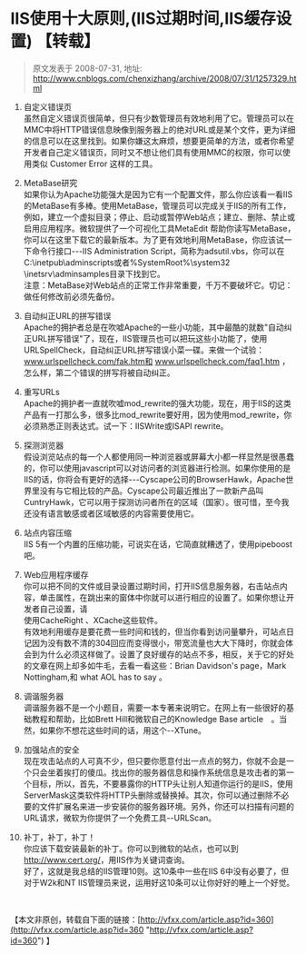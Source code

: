 # IIS使用十大原则,(IIS过期时间,IIS缓存设置) 【转载】 
> 原文发表于 2008-07-31, 地址: http://www.cnblogs.com/chenxizhang/archive/2008/07/31/1257329.html 


1. 自定义错误页  
虽然自定义错误页很简单，但只有少数管理员有效地利用了它。管理员可以在MMC中将HTTP错误信息映像到服务器上的绝对URL或是某个文件，更为详细的信息可以在这里找到。如果你嫌这太麻烦，想要更简单的方法，或者你希望开发者自己定义错误页，同时又不想让他们具有使用MMC的权限，你可以使用类似 Customer Error 这样的工具。 

   
2. MetaBase研究  
如果你认为Apache功能强大是因为它有一个配置文件，那么你应该看一看IIS的MetaBase有多棒。使用MetaBase，管理员可以完成关于IIS的所有工作，例如，建立一个虚拟目录；停止、启动或暂停Web站点；建立、删除、禁止或启用应用程序。微软提供了一个可视化工具MetaEdit 帮助你读写MetaBase，你可以在这里下载它的最新版本。为了更有效地利用MetaBase，你应该试一下命令行接口---IIS Administration Script，简称为adsutil.vbs，你可以在C:\inetpub\adminscripts或者%SystemRoot%\system32 \inetsrv\adminsamples目录下找到它。  
注意：MetaBase对Web站点的正常工作非常重要，千万不要破坏它。切记：做任何修改前必须先备份。

   
3. 自动纠正URL的拼写错误  
Apache的拥护者总是在吹嘘Apache的一些小功能，其中最酷的就数"自动纠正URL拼写错误"了，现在，IIS管理员也可以把玩这些小功能了，使用URLSpellCheck，自动纠正URL拼写错误小菜一碟。来做一个试验：www.urlspellcheck.com/fak.htm和 www.urlspellcheck.com/faq1.htm ，怎么样，第二个错误的拼写将被自动纠正。

   
4. 重写URLs  
Apache的拥护者一直就吹嘘mod\_rewrite的强大功能，现在，用于IIS的这类产品有一打那么多，很多比mod\_rewrite要好用，因为使用mod\_rewrite，你必须熟悉正则表达式。试一下：IISWrite或ISAPI rewrite。

   
5. 探测浏览器  
假设浏览站点的每一个人都使用同一种浏览器或屏幕大小都一样显然是很愚蠢的，你可以使用javascript可以对访问者的浏览器进行检测。如果你使用的是IIS的话，你将会有更好的选择---Cyscape公司的BrowserHawk，Apache世界里没有与它相比较的产品。Cyscape公司最近推出了一款新产品叫CuntryHawk，它可以用于探测访问者所在的区域（国家）。很可惜，至今我还没有语言敏感或者区域敏感的内容需要使用它。 

   
6. 站点内容压缩  
IIS 5有一个内置的压缩功能，可说实在话，它简直就糟透了，使用pipeboost吧。

   
7. Web应用程序缓存  
你可以把不同的文件或目录设置过期时间，打开IIS信息服务器，右击站点内容，单击属性，在跳出来的窗体中你就可以进行相应的设置了。如果你想让开发者自己设置，请    
使用CacheRight 、XCache这些软件。  
有效地利用缓存是要花费一些时间和钱的，但当你看到访问量攀升，可站点日记因为没有数不清的304回应而变得很小，带宽流量也大大下降时，你就会体会到为什么必须这样做了。设置了良好缓存的站点不多，相反，关于它的好处的文章在网上却多如牛毛，去看一看这些：Brian Davidson's page，Mark Nottingham,和 what AOL has to say 。

   
8. 调谐服务器  
调谐服务器不是一个小题目，需要一本专著来说明它。在网上有一些很好的基础教程和帮助，比如Brett Hill和微软自己的Knowledge Base article　。当然，如果你不想花这些时间的话，用这个--XTune。

   
9. 加强站点的安全  
现在攻击站点的人可真不少，但只要你愿意付出一点点的努力，你就不会是一个只会坐着挨打的傻瓜。找出你的服务器信息和操作系统信息是攻击者的第一个目标，所以，首先，不要暴露你的HTTP头让别人知道你运行的是IIS，使用 ServerMask这类软件将HTTP头删除或替换掉。其次，你可以通过删除不必要的文件扩展名来进一步安装你的服务器环境。另外，你还可以扫描有问题的URL请求，微软为你提供了一个免费工具--URLScan。

   
10. 补丁，补丁，补丁！  
你应该下载安装最新的补丁。你可以到微软的站点，也可以到<http://www.cert.org/>，用IIS作为关键词查询。  
好了，这就是我总结的IIS管理10则。这10条中一些在IIS 6中没有必要了，但对于W2k和NT IIS管理员来说，运用好这10条可以让你好好的睡上一个好觉。 

  

 【本文非原创，转载自下面的链接：[http://vfxx.com/article.asp?id=360](http://vfxx.com/article.asp?id=360 "http://vfxx.com/article.asp?id=360") 】

